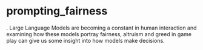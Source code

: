 # prompting_fairness
. Large Language Models are becoming a constant in human interaction and examining how these models portray fairness, altruism and greed in game play can give us some insight into how models make decisions. 
